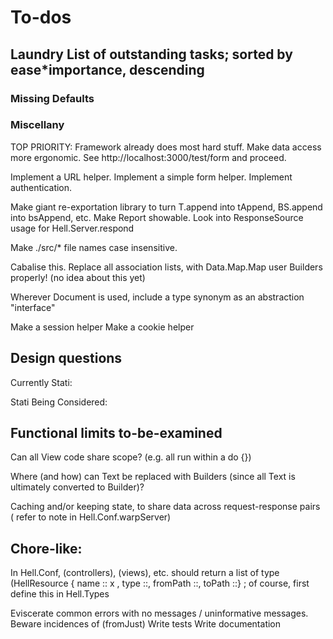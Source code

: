 # To-dos

## Laundry List of outstanding tasks; sorted by ease*importance, descending

### Missing Defaults

### Miscellany

TOP PRIORITY:
Framework already does most hard stuff.
Make data access more ergonomic.
See http://localhost:3000/test/form and proceed.

Implement a URL helper.
Implement a simple form helper.
Implement authentication.

Make giant re-exportation library to turn T.append into tAppend, 
  BS.append into bsAppend, etc.
Make Report showable.
Look into ResponseSource usage for Hell.Server.respond

Make ./src/* file names case insensitive.

Cabalise this.
Replace all association lists, with Data.Map.Map
user Builders properly! (no idea about this yet)

Wherever Document is used, include a type synonym as an abstraction "interface"

Make a session helper
Make a cookie helper

## Design questions  

Currently Stati:

Stati Being Considered:

## Functional limits to-be-examined

Can all View code share scope? (e.g. all run within a do {})

Where (and how) can Text be replaced with Builders (since all Text is
ultimately converted to Builder)?

Caching and/or keeping state, to share data across request-response pairs
( refer to note in Hell.Conf.warpServer)

## Chore-like:

In Hell.Conf, (controllers), (views), etc. should return a list of type
(HellResource { name :: x ,  type ::, fromPath ::, toPath ::} ; of course,
first define this in Hell.Types

Eviscerate common errors with no messages / uninformative messages.
  Beware incidences of (fromJust)
Write tests
Write documentation
